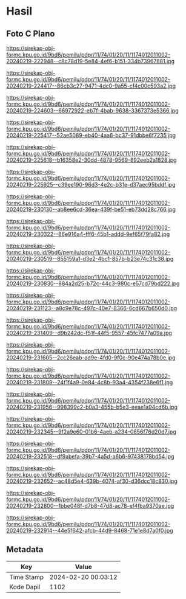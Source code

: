# Hasil

## Foto C Plano

https://sirekap-obj-formc.kpu.go.id/9bd6/pemilu/pdpr/11/74/01/20/11/1174012011002-20240219-222948--c8c78d19-5e84-4ef6-b151-334b73967881.jpg

https://sirekap-obj-formc.kpu.go.id/9bd6/pemilu/pdpr/11/74/01/20/11/1174012011002-20240219-224417--86cb3c27-9471-4dc0-9a55-cf4c00c593a2.jpg

https://sirekap-obj-formc.kpu.go.id/9bd6/pemilu/pdpr/11/74/01/20/11/1174012011002-20240219-224603--66972922-eb7f-4bab-9638-3367373e5366.jpg

https://sirekap-obj-formc.kpu.go.id/9bd6/pemilu/pdpr/11/74/01/20/11/1174012011002-20240219-225417--52ae5089-eb40-4aa6-bc37-91dbbe6f7235.jpg

https://sirekap-obj-formc.kpu.go.id/9bd6/pemilu/pdpr/11/74/01/20/11/1174012011002-20240219-225618--b16358e2-30dd-4878-9569-892eeb2a1828.jpg

https://sirekap-obj-formc.kpu.go.id/9bd6/pemilu/pdpr/11/74/01/20/11/1174012011002-20240219-225925--c39ee190-96d3-4e2c-b31e-d37aec95bddf.jpg

https://sirekap-obj-formc.kpu.go.id/9bd6/pemilu/pdpr/11/74/01/20/11/1174012011002-20240219-230130--ab8ee6cd-36ea-439f-be51-eb73dd28c766.jpg

https://sirekap-obj-formc.kpu.go.id/9bd6/pemilu/pdpr/11/74/01/20/11/1174012011002-20240219-230322--86e916a4-fff6-45b1-addd-9ef65f79fa82.jpg

https://sirekap-obj-formc.kpu.go.id/9bd6/pemilu/pdpr/11/74/01/20/11/1174012011002-20240219-230519--855159a1-d3e2-4bc1-857b-b23e74c31c38.jpg

https://sirekap-obj-formc.kpu.go.id/9bd6/pemilu/pdpr/11/74/01/20/11/1174012011002-20240219-230830--884a2d25-b72c-44c3-980c-e57cd79bd222.jpg

https://sirekap-obj-formc.kpu.go.id/9bd6/pemilu/pdpr/11/74/01/20/11/1174012011002-20240219-231123--a8c9e78c-497c-40e7-8366-6cd667b650d0.jpg

https://sirekap-obj-formc.kpu.go.id/9bd6/pemilu/pdpr/11/74/01/20/11/1174012011002-20240219-231409--d9b242dc-f51f-44f5-9557-45fc7477a09a.jpg

https://sirekap-obj-formc.kpu.go.id/9bd6/pemilu/pdpr/11/74/01/20/11/1174012011002-20240219-231605--2cc26eab-ad9e-4fd0-9f0c-90e474a78b0e.jpg

https://sirekap-obj-formc.kpu.go.id/9bd6/pemilu/pdpr/11/74/01/20/11/1174012011002-20240219-231809--24f1f4a9-0e84-4c8b-93a4-4354f238e6f1.jpg

https://sirekap-obj-formc.kpu.go.id/9bd6/pemilu/pdpr/11/74/01/20/11/1174012011002-20240219-231956--998399c2-b0a3-455b-b5e3-eeae1a94cd6b.jpg

https://sirekap-obj-formc.kpu.go.id/9bd6/pemilu/pdpr/11/74/01/20/11/1174012011002-20240219-232345--9f2a9e60-01b6-4aeb-a234-0656f76d20d7.jpg

https://sirekap-obj-formc.kpu.go.id/9bd6/pemilu/pdpr/11/74/01/20/11/1174012011002-20240219-232518--df9abefa-39b7-4a5d-a6b6-97438178bd54.jpg

https://sirekap-obj-formc.kpu.go.id/9bd6/pemilu/pdpr/11/74/01/20/11/1174012011002-20240219-232652--ac48d5e4-639b-4074-af30-d36dcc18c830.jpg

https://sirekap-obj-formc.kpu.go.id/9bd6/pemilu/pdpr/11/74/01/20/11/1174012011002-20240219-232800--1bbe048f-d7b8-47d8-ac78-ef4fba9370ae.jpg

https://sirekap-obj-formc.kpu.go.id/9bd6/pemilu/pdpr/11/74/01/20/11/1174012011002-20240219-232914--44e5f642-afcb-44d9-8468-71e1e8d7a0f0.jpg


## Metadata

| Key        | Value               |
| ---------- | ------------------- |
| Time Stamp | 2024-02-20 00:03:12 |
| Kode Dapil | 1102                |



